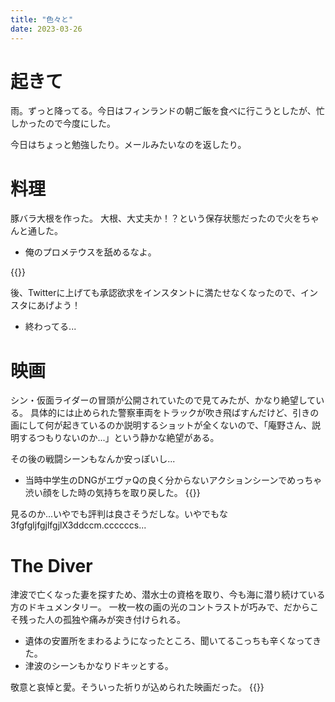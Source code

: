 ```yaml
---
title: "色々と"
date: 2023-03-26
---
```


# 起きて
雨。ずっと降ってる。今日はフィンランドの朝ご飯を食べに行こうとしたが、忙しかったので今度にした。

今日はちょっと勉強したり。メールみたいなのを返したり。

# 料理
豚バラ大根を作った。
大根、大丈夫か！？という保存状態だったので火をちゃんと通した。
- 俺のプロメテウスを舐めるなよ。

{{<tweet user="dango_bot" id="1639950743708012545">}}

後、Twitterに上げても承認欲求をインスタントに満たせなくなったので、インスタにあげよう！
- 終わってる...

# 映画
シン・仮面ライダーの冒頭が公開されていたので見てみたが、かなり絶望している。
具体的には止められた警察車両をトラックが吹き飛ばすんだけど、引きの画にして何が起きているのか説明するショットが全くないので、「庵野さん、説明するつもりないのか...」という静かな絶望がある。

その後の戦闘シーンもなんか安っぽいし...
- 当時中学生のDNGがエヴァQの良く分からないアクションシーンでめっちゃ渋い顔をした時の気持ちを取り戻した。
{{<youtube uydUqZFSyQI>}}

見るのか...いやでも評判は良さそうだしな。いやでもな3fgfgljfgjlfgjlX3ddccm.ccccccs...
# The Diver

津波で亡くなった妻を探すため、潜水士の資格を取り、今も海に潜り続けている方のドキュメンタリー。
一枚一枚の画の光のコントラストが巧みで、だからこそ残った人の孤独や痛みが突き付けられる。
- 遺体の安置所をまわるようになったところ、聞いてるこっちも辛くなってきた。
- 津波のシーンもかなりドキッとする。

敬意と哀悼と愛。そういった祈りが込められた映画だった。
{{<tweet user="dango_bot" id="1639610291716771840">}}